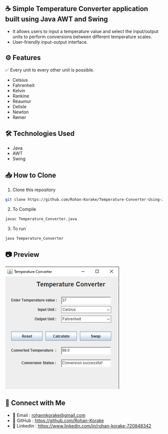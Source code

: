 ## ☕ Simple Temperature Converter application built using Java AWT and Swing

- It allows users to input a temperature value and select the input/output units to perform conversions between different temperature scales.
- User-friendly input-output interface.

## ⚙️ Features

✅ Every unit to every other unit is possible.

- Celsius
- Fahrenheit
- Kelvin
- Rankine
- Réaumur
- Delisle
- Newton
- Rømer

## 🛠️ Technologies Used

- Java
- AWT
- Swing

## 📥 How to Clone

1. Clone this repository

```bash
git clone https://github.com/Rohan-Korake/Temperature-Converter-Using-Java-AWT-Swing.git
```

2. To Compile

```bash
javac Temperature_Converter.java
```

3. To run

```bash
java Temperature_Converter
```

## 📷 Preview

![Preview](Preview.png)

## 📩 Connect with Me

- 📧 Email : rohannkorake@gmail.com
- 📂 GitHub : https://github.com/Rohan-Korake
- 🔗 Linkedin : https://www.linkedin.com/in/rohan-korake-720848342
